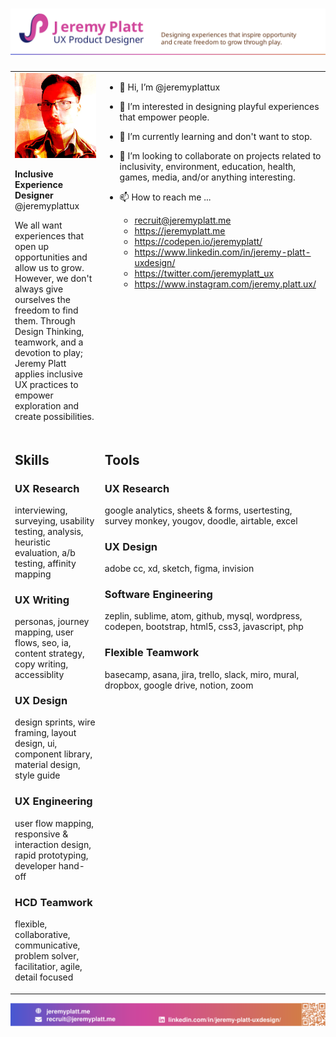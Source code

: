 # <img src="https://raw.githubusercontent.com/jeremyplattux/jeremyplattux/main/jp-githubheader2021.svg" alt="Jeremy Platt, UX Product Designer: Designing experiences that inspire opportunity and create freedom to grow through play." />

<table border="0px" valign="top">
 <tr border="0px" valign="top">
  <td border="0px" valign="top">

<img src="https://raw.githubusercontent.com/jeremyplattux/jeremyplattux/main/jeremyplatt-crosshatch.jpg " alt="Jeremy Platt" />
   
**Inclusive Experience Designer**
@jeremyplattux

We all want experiences that open up opportunities and allow us to grow. However, we don't always give ourselves the freedom to find them.  Through Design Thinking, teamwork, and a devotion to play; Jeremy Platt applies inclusive UX practices to empower exploration and create possibilities.
   
   
   </td>
    <td border="0px" valign="top">

- 👋 Hi, I’m @jeremyplattux
- 👀 I’m interested in designing playful experiences that empower people.
- 🌱 I’m currently learning and don't want to stop.
- 💞️ I’m looking to collaborate on projects related to inclusivity, environment, education, health, games, media, and/or anything interesting.
- 📫 How to reach me ... 
  - recruit@jeremyplatt.me
  - https://jeremyplatt.me
  - https://codepen.io/jeremyplatt/
  - https://www.linkedin.com/in/jeremy-platt-uxdesign/
  - https://twitter.com/jeremyplatt_ux
  - https://www.instagram.com/jeremy.platt.ux/ 
   

   </td>  
 </tr>

 <tr border="0px" valign="top">
  <td border="0px" valign="top">
    
## Skills
  
  ### UX Research
  
  interviewing, surveying, usability testing, analysis,
heuristic evaluation, a/b testing, affinity mapping
  
  ### UX Writing

  personas, journey mapping, user flows, seo, ia,
content strategy, copy writing, accessiblity

  ### UX Design

  design sprints, wire framing, layout design, ui,
component library, material design, style guide

  ### UX Engineering

  user flow mapping, responsive & interaction
design, rapid prototyping, developer hand-off

  ### HCD Teamwork
     
flexible, collaborative, communicative, problem
solver, facilitatior, agile, detail focused 
   
   </td>
    <td border="0px" valign="top">
     
## Tools
     
### UX Research
     
google analytics, sheets & forms, usertesting,
survey monkey, yougov, doodle, airtable, excel
     
### UX Design
     
adobe cc, xd, sketch, figma, invision
     
### Software Engineering
     
zeplin, sublime, atom, github, mysql, wordpress,
codepen, bootstrap, html5, css3, javascript, php
     
### Flexible Teamwork
     
basecamp, asana, jira, trello, slack, miro,
mural, dropbox, google drive, notion, zoom
   

   </td>  
 </tr>
</table>


  
[<img src="https://raw.githubusercontent.com/jeremyplattux/jeremyplattux/main/jp-githubfooter.svg" alt="https://jeremyplatt.me" />](https://jeremyplatt.me)




